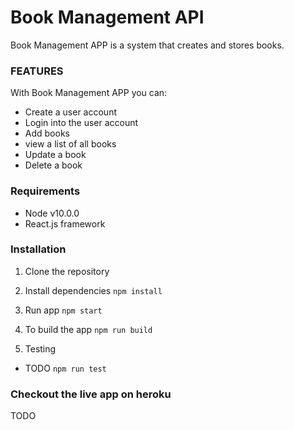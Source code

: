 # Book Management API

 Book Management APP is a system that creates and stores books.

### FEATURES

With Book Management APP you can:
* Create a user account
* Login into the user account
* Add books
* view a list of all books
* Update a book
* Delete a book

### Requirements
* Node v10.0.0
* React.js framework

### Installation

1. Clone the repository

2. Install dependencies
  ```npm install```

3. Run app
 ```npm start```

4. To build the app
 ```npm run build```

5. Testing

* TODO
```npm run test``` 

### Checkout the live app on heroku
TODO

